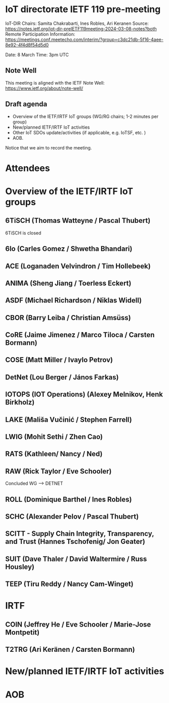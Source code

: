 # IoT directorate IETF 119 pre-meeting 

IoT-DIR Chairs: Samita Chakrabarti, Ines Robles, Ari Keranen
Source: https://notes.ietf.org/iot-dir-preIETF119meeting-2024-03-08-notes?both
Remote Participation Information: https://meetings.conf.meetecho.com/interim/?group=c3dc21db-5f16-4aee-8e92-4f4d8f54d5d0


Date: 8 March
Time: 3pm UTC

## Note Well 

This meeting is aligned with the IETF Note Well: https://www.ietf.org/about/note-well/

## Draft agenda

* Overview of the IETF/IRTF IoT groups (WG/RG chairs; 1-2 minutes per group)
* New/planned IETF/IRTF IoT activities
* Other IoT SDOs update/activities (if applicable, e.g. IoTSF, etc. )
* AOB. 


Notice that we aim to record the meeting.

# Attendees

# Overview of the IETF/IRTF IoT groups

## 6TiSCH (Thomas Watteyne / Pascal Thubert)

6TiSCH is closed


## 6lo (Carles Gomez / Shwetha Bhandari)

## ACE (Loganaden Velvindron / Tim Hollebeek)


## ANIMA (Sheng Jiang / Toerless Eckert)

## ASDF (Michael Richardson / Niklas Widell)


## CBOR (Barry Leiba / Christian Amsüss)


## CoRE (Jaime Jimenez / Marco Tiloca / Carsten Bormann)


## COSE (Matt Miller / Ivaylo Petrov)


## DetNet (Lou Berger / János Farkas)


## IOTOPS (IOT Operations) (Alexey Melnikov, Henk Birkholz)


## LAKE (Mališa Vučinić / Stephen Farrell)


## LWIG (Mohit Sethi / Zhen Cao)

## RATS (Kathleen/ Nancy / Ned)


## RAW (Rick Taylor / Eve Schooler)
Concluded WG --> DETNET

## ROLL (Dominique Barthel / Ines Robles)

## SCHC (Alexander Pelov / Pascal Thubert)


## SCITT - Supply Chain Integrity, Transparency, and Trust (Hannes Tschofenig/ Jon Geater)

## SUIT (Dave Thaler / David Waltermire / Russ Housley)


## TEEP (Tiru Reddy / Nancy Cam-Winget)


# IRTF

## COIN (Jeffrey He / Eve Schooler / Marie-Jose Montpetit)


## T2TRG (Ari Keränen / Carsten Bormann)

# New/planned IETF/IRTF IoT activities


# AOB

